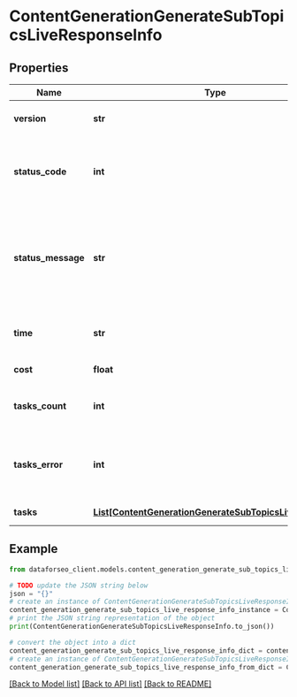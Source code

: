# ContentGenerationGenerateSubTopicsLiveResponseInfo


## Properties

Name | Type | Description | Notes
------------ | ------------- | ------------- | -------------
**version** | **str** | the current version of the API | [optional] 
**status_code** | **int** | general status code you can find the full list of the response codes here | [optional] 
**status_message** | **str** | general informational message you can find the full list of general informational messages here | [optional] 
**time** | **str** | total execution time, seconds | [optional] 
**cost** | **float** | total tasks cost, USD | [optional] 
**tasks_count** | **int** | the number of tasks in the tasks array | [optional] 
**tasks_error** | **int** | the number of tasks in the tasks array returned with an error | [optional] 
**tasks** | [**List[ContentGenerationGenerateSubTopicsLiveTaskInfo]**](ContentGenerationGenerateSubTopicsLiveTaskInfo.md) | array of tasks | [optional] 

## Example

```python
from dataforseo_client.models.content_generation_generate_sub_topics_live_response_info import ContentGenerationGenerateSubTopicsLiveResponseInfo

# TODO update the JSON string below
json = "{}"
# create an instance of ContentGenerationGenerateSubTopicsLiveResponseInfo from a JSON string
content_generation_generate_sub_topics_live_response_info_instance = ContentGenerationGenerateSubTopicsLiveResponseInfo.from_json(json)
# print the JSON string representation of the object
print(ContentGenerationGenerateSubTopicsLiveResponseInfo.to_json())

# convert the object into a dict
content_generation_generate_sub_topics_live_response_info_dict = content_generation_generate_sub_topics_live_response_info_instance.to_dict()
# create an instance of ContentGenerationGenerateSubTopicsLiveResponseInfo from a dict
content_generation_generate_sub_topics_live_response_info_from_dict = ContentGenerationGenerateSubTopicsLiveResponseInfo.from_dict(content_generation_generate_sub_topics_live_response_info_dict)
```
[[Back to Model list]](../README.md#documentation-for-models) [[Back to API list]](../README.md#documentation-for-api-endpoints) [[Back to README]](../README.md)


